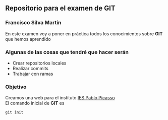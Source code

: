 ## Repositorio para el examen de GIT

### **Francisco Silva Martín**
En este examen voy a poner en práctica todos los conocimientos sobre **GIT** que hemos aprendido

### **Algunas de las cosas que tendré que hacer serán**
 * Crear repositorios locales
 * Realizar commits
 * Trabajar con ramas

### **Objetivo**
Creamos una web para el instituto [IES Pablo Picasso](https://github.com/)<br>
El comando inicial de **GIT** es
```
git init
```